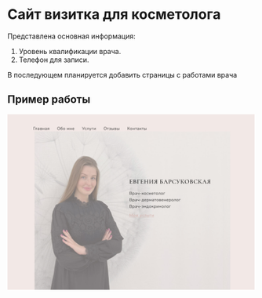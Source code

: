 # Сайт визитка для косметолога #
Представлена основная информация:
1.  Уровень квалификации врача.
2.  Телефон для записи.
    
В последующем планируется добавить страницы с работами врача
## Пример работы


![Что будет сделано](images/page_main.jpg)

